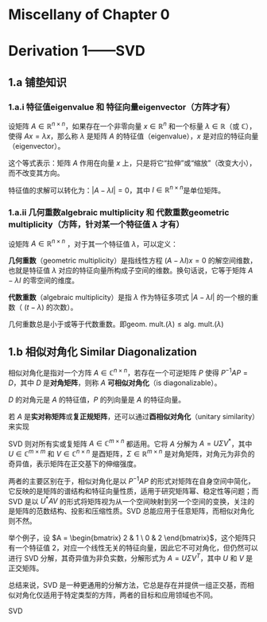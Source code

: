 # Miscellany of Chapter 0

# Derivation 1——SVD

## 1.a 铺垫知识

### 1.a.i 特征值eigenvalue 和 特征向量eigenvector（方阵才有）

设矩阵 $A \in \mathbb{R}^{n \times n}$，如果存在一个非零向量 $x \in \mathbb{R}^n$ 和一个标量 $\lambda \in \mathbb{R}$（或 $\mathbb{C}$），使得
 $\displaystyle A x = \lambda x$，那么称 $\lambda$ 是矩阵 $A$ 的特征值（eigenvalue），$x$ 是对应的特征向量（eigenvector）。

这个等式表示：矩阵 $A$ 作用在向量 $x$ 上，只是将它“拉伸”或“缩放”（改变大小），而不改变其方向。

特征值的求解可以转化为：$\displaystyle \vert A-\lambda I\vert = 0$，其中 $I \in \mathbb{R}^{n \times n}$是单位矩阵。

### 1.a.ii 几何重数algebraic multiplicity 和 代数重数geometric multiplicity（方阵，针对某一个特征值 $\lambda$ 才有）

设矩阵 $A \in \mathbb{R}^{n \times n}$ ，对于其一个特征值 $\lambda$，可以定义：

**几何重数**（geometric multiplicity）是指线性方程 $(A - \lambda I)x = 0$ 的解空间维数，也就是特征值 $\lambda$ 对应的特征向量所构成子空间的维数。换句话说，它等于矩阵 $A - \lambda I$ 的零空间的维度。

**代数重数**（algebraic multiplicity）是指 $\lambda$ 作为特征多项式 $\displaystyle \vert A-\lambda I\vert$ 的一个根的重数（ $(t−λ)$ 的次数）。

几何重数总是小于或等于代数重数。即$\displaystyle \text{geom. mult.}(\lambda) \leq \text{alg. mult.}(\lambda)$ 

## 1.b 相似对角化 Similar Diagonalization

相似对角化是指对一个方阵 $A \in \mathbb{C}^{n \times n}$，若存在一个可逆矩阵 $P$ 使得 $P^{-1} A P = D$，其中 $D$ 是**对角矩阵**，则称 $A$ **可相似对角化**（is diagonalizable）。

$D$ 的对角元是 $A$ 的特征值，$P$ 的列向量是 $A$ 的特征向量。

若 $A$ 是**实对称矩阵**或**复正规矩阵**，还可以通过**酉相似对角化**（unitary similarity）来实现

SVD 则对所有实或复矩阵 $A \in \mathbb{C}^{m \times n}$ 都适用。它将 $A$ 分解为 $A = U \Sigma V^*$，其中 $U \in \mathbb{C}^{m \times m}$ 和 $V \in \mathbb{C}^{n \times n}$ 是酉矩阵，$\Sigma \in \mathbb{R}^{m \times n}$ 是对角矩阵，对角元为非负的奇异值，表示矩阵在正交基下的伸缩强度。

两者的主要区别在于，相似对角化是以 $P^{-1} A P$ 的形式对矩阵在自身空间中简化，它反映的是矩阵的谱结构和特征向量性质，适用于研究矩阵幂、稳定性等问题；而 SVD 是以 $U^* A V$ 的形式将矩阵视为从一个空间映射到另一个空间的变换，关注的是矩阵的范数结构、投影和压缩性质。SVD 总能应用于任意矩阵，而相似对角化则不然。

举个例子，设 $A = \begin{bmatrix} 2 & 1 \ 0 & 2 \end{bmatrix}$，这个矩阵只有一个特征值 2，对应一个线性无关的特征向量，因此它不可对角化，但仍然可以进行 SVD 分解，其奇异值为非负实数，分解形式为 $A = U \Sigma V^T$，其中 $U$ 和 $V$ 是正交矩阵。

总结来说，SVD 是一种更通用的分解方法，它总是存在并提供一组正交基，而相似对角化仅适用于特定类型的方阵，两者的目标和应用领域也不同。

SVD 